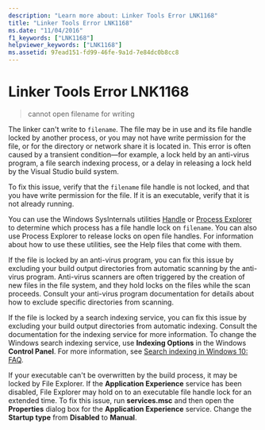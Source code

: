 ```yaml
---
description: "Learn more about: Linker Tools Error LNK1168"
title: "Linker Tools Error LNK1168"
ms.date: "11/04/2016"
f1_keywords: ["LNK1168"]
helpviewer_keywords: ["LNK1168"]
ms.assetid: 97ead151-fd99-46fe-9a1d-7e84dc0b8cc8
---
```

# Linker Tools Error LNK1168

> cannot open filename for writing

The linker can't write to `filename`. The file may be in use and its file handle locked by another process, or you may not have write permission for the file, or for the directory or network share it is located in. This error is often caused by a transient condition—for example, a lock held by an anti-virus program, a file search indexing process, or a delay in releasing a lock held by the Visual Studio build system.

To fix this issue, verify that the `filename` file handle is not locked, and that you have write permission for the file. If it is an executable, verify that it is not already running.

You can use the Windows SysInternals utilities [Handle](/sysinternals/downloads/handle) or [Process Explorer](/sysinternals/downloads/process-explorer) to determine which process has a file handle lock on `filename`. You can also use Process Explorer to release locks on open file handles. For information about how to use these utilities, see the Help files that come with them.

If the file is locked by an anti-virus program, you can fix this issue by excluding your build output directories from automatic scanning by the anti-virus program. Anti-virus scanners are often triggered by the creation of new files in the file system, and they hold locks on the files while the scan proceeds. Consult your anti-virus program documentation for details about how to exclude specific directories from scanning.

If the file is locked by a search indexing service, you can fix this issue by excluding your build output directories from automatic indexing. Consult the documentation for the indexing service for more information. To change the Windows search indexing service, use **Indexing Options** in the Windows **Control Panel**. For more information, see [Search indexing in Windows 10: FAQ](https://support.microsoft.com/help/4098843/windows-10-search-indexing-faq).

If your executable can't be overwritten by the build process, it may be locked by File Explorer. If the **Application Experience** service has been disabled, File Explorer may hold on to an executable file handle lock for an extended time. To fix this issue, run **services.msc** and then open the **Properties** dialog box for the **Application Experience** service. Change the **Startup type** from **Disabled** to **Manual**.
